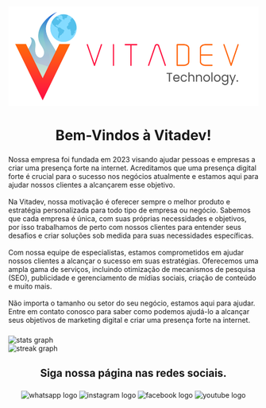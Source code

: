 <div align="center">
  <img height="200" src="./vitadev_logo_full.png"  />
</div>

###

<h1 align="center">Bem-Vindos à Vitadev!</h1>

###

<p align="left">Nossa empresa foi fundada em 2023 visando ajudar pessoas e empresas a criar uma presença forte na internet. Acreditamos que uma presença digital forte é crucial para o sucesso nos negócios atualmente e estamos aqui para ajudar nossos clientes a alcançarem esse objetivo. <br/><br/> Na Vitadev, nossa motivação é oferecer sempre o melhor produto e estratégia personalizada para todo tipo de empresa ou negócio. Sabemos que cada empresa é única, com suas próprias necessidades e objetivos, por isso trabalhamos de perto com nossos clientes para entender seus desafios e criar soluções sob medida para suas necessidades específicas. <br/><br/> Com nossa equipe de especialistas, estamos comprometidos em ajudar nossos clientes a alcançar o sucesso em suas estratégias. Oferecemos uma ampla gama de serviços, incluindo otimização de mecanismos de pesquisa (SEO), publicidade e gerenciamento de mídias sociais, criação de conteúdo e muito mais. <br/><br/> Não importa o tamanho ou setor do seu negócio, estamos aqui para ajudar. Entre em contato conosco para saber como podemos ajudá-lo a alcançar seus objetivos de marketing digital e criar uma presença forte na internet. </p>

###

<div align="left">
  <img src="https://github-readme-stats.vercel.app/api?username=vitadevtechnology&hide_title=false&hide_rank=false&show_icons=true&include_all_commits=true&count_private=true&disable_animations=false&theme=dracula&locale=pt-br&hide_border=false&order=1" height="150" alt="stats graph"  />
  <br>
  <img src="https://streak-stats.demolab.com?user=vitadevtechnology&locale=en&mode=daily&theme=dracula&hide_border=false&border_radius=5&order=3" height="150" alt="streak graph"  />
</div>

###

<h2 align="center">Siga nossa página nas redes sociais.</h2>

###

<div align="center">
  <img src="https://raw.githubusercontent.com/maurodesouza/profile-readme-generator/master/src/assets/icons/social/whatsapp/default.svg" width="51" height="39" alt="whatsapp logo"  />
  <img src="https://raw.githubusercontent.com/maurodesouza/profile-readme-generator/master/src/assets/icons/social/instagram/default.svg" width="51" height="39" alt="instagram logo"  />
  <img src="https://raw.githubusercontent.com/maurodesouza/profile-readme-generator/master/src/assets/icons/social/facebook/default.svg" width="51" height="39" alt="facebook logo"  />
  <img src="https://raw.githubusercontent.com/maurodesouza/profile-readme-generator/master/src/assets/icons/social/youtube/default.svg" width="51" height="39" alt="youtube logo"  />
</div>

###
